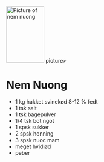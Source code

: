 <picture>
  <img align="bottom-left" width="100" height="150" alt="Picture of nem nuong" src="https://www.wokandkin.com/wp-content/uploads/2020/10/Nem-Nuong-Close-Up-saved-for-web.png">
</picture>picture>  
  
# Nem Nuong
- 1 kg hakket svinekød 8-12 % fedt
- 1 tsk salt
- 1 tsk bagepulver
- 1/4 tsk bot ngot
- 1 spsk sukker
- 2 spsk honning
- 3 spsk nuoc mam
- meget hvidlød
- peber
